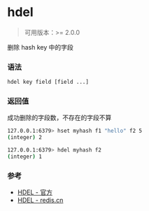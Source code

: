 # hdel

> 可用版本：>= 2.0.0

删除 hash key 中的字段

### 语法

```bash
hdel key field [field ...]
```

### 返回值

成功删除的字段数，不存在的字段不算

```bash
127.0.0.1:6379> hset myhash f1 "hello" f2 5
(integer) 2

127.0.0.1:6379> hdel myhash f2
(integer) 1
```

### 参考
- [HDEL - 官方](https://redis.io/commands/hdel)
- [HDEL - redis.cn](http://www.redis.cn/commands/hdel.html)